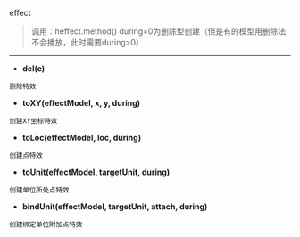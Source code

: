 effect

> 调用：heffect.method()
> during=0为删除型创建（但是有的模型用删除法不会播放，此时需要during>0）
---

* **del(e)**
```
删除特效
```

* **toXY(effectModel, x, y, during)**
```
创建XY坐标特效
```

* **toLoc(effectModel, loc, during)**
```
创建点特效
```

* **toUnit(effectModel, targetUnit, during)**
```
创建单位所处点特效
```

* **bindUnit(effectModel, targetUnit, attach, during)**
```
创建绑定单位附加点特效
```

